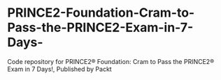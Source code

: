 # PRINCE2-Foundation-Cram-to-Pass-the-PRINCE2-Exam-in-7-Days-
Code repository for PRINCE2® Foundation: Cram to Pass the PRINCE2® Exam in 7 Days!, Published by Packt
